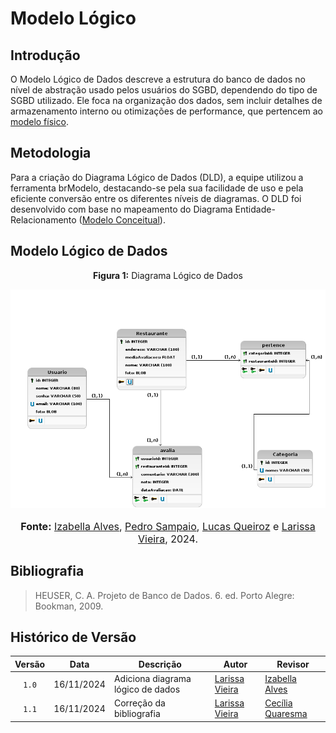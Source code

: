# Modelo Lógico

## Introdução
O Modelo Lógico de Dados descreve a estrutura do banco de dados no nível de abstração usado pelos usuários do SGBD, dependendo do tipo de SGBD utilizado. Ele foca na organização dos dados, sem incluir detalhes de armazenamento interno ou otimizações de performance, que pertencem ao [modelo físico](https://unbarqdsw2024-2.github.io/2024.2_G10_Recomendacao_Entrega_02/#/modelagem-dados/modelo-fisico). 

## Metodologia
Para a criação do Diagrama Lógico de Dados (DLD), a equipe utilizou a ferramenta brModelo, destacando-se pela sua facilidade de uso e pela eficiente conversão entre os diferentes níveis de diagramas. O DLD foi desenvolvido com base no mapeamento do Diagrama Entidade-Relacionamento ([Modelo Conceitual](https://unbarqdsw2024-2.github.io/2024.2_G10_Recomendacao_Entrega_02/#/modelagem-dados/modelo-conceitual)).

## Modelo Lógico de Dados
<center>
<p style="text-align: center"><b>Figura 1:</b> Diagrama Lógico de Dados</p>
<div align="center">
  <img src="https://raw.githubusercontent.com/UnBArqDsw2024-2/2024.2_G10_Recomendacao_Entrega_02/refs/heads/main/docs/imagens/Chefindica_Logico_img.png" alt="Diagrama Lógico de Dados" >
</div>
<font size="3"><p style="text-align: center"><b>Fonte:</b> <a href="https://github.com/izabellaalves">Izabella Alves</a>, <a href="https://github.com/PedroSampaioDias">Pedro Sampaio</a>, <a href="https://github.com/lucasqueiroz23">Lucas Queiroz</a> e <a href="https://github.com/VieiraLaris">Larissa Vieira</a>, 2024.</p></font>
</center>

## Bibliografia
>
> HEUSER, C. A. Projeto de Banco de Dados. 6. ed. Porto Alegre: Bookman, 2009.
>

## Histórico de Versão

| Versão | Data | Descrição | Autor | Revisor |
| :----: | ---- | --------- | ----- | ------- |
| `1.0`  |16/11/2024| Adiciona diagrama lógico de dados | [Larissa Vieira](https://github.com/VieiraLaris) |[Izabella Alves](https://github.com/izabellaalves)  |
| `1.1`  |16/11/2024| Correção da bibliografia | [Larissa Vieira](https://github.com/VieiraLaris) |[Cecília Quaresma](https://github.com/cqcoding)  |